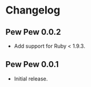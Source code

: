 # Changelog

## Pew Pew 0.0.2

* Add support for Ruby < 1.9.3.

## Pew Pew 0.0.1

* Initial release.
